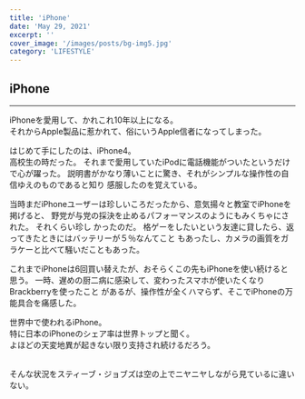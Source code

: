 ```yaml
---
title: 'iPhone'
date: 'May 29, 2021'
excerpt: ''
cover_image: '/images/posts/bg-img5.jpg'
category: 'LIFESTYLE'
---
```



## iPhone

---

iPhoneを愛用して、かれこれ10年以上になる。  
それからApple製品に惹かれて、俗にいうApple信者になってしまった。 

はじめて手にしたのは、iPhone4。  
高校生の時だった。
それまで愛用していたiPodに電話機能がついたというだけで心が躍った。
説明書がかなり薄いことに驚き、それがシンプルな操作性の自信ゆえのものであると知り
感服したのを覚えている。

当時まだiPhoneユーザーは珍しいころだったから、意気揚々と教室でiPhoneを掲げると、
野党が与党の採決を止めるパフォーマンスのようにもみくちゃにされた。  それくらい珍し
かったのだ。
格ゲーをしたいという友達に貸したら、返ってきたときにはバッテリーが５％なんてこと
もあったし、カメラの画質をガラケーと比べて騒いだこともあった。

これまでiPhoneは6回買い替えたが、おそらくこの先もiPhoneを使い続けると思う。
一時、遅めの厨二病に感染して、変わったスマホが使いたくなりBrackberryを使ったこと
があるが、操作性が全くハマらず、そこでiPhoneの万能具合を痛感した。<br>

世界中で使われるiPhone。  
特に日本のiPhoneのシェア率は世界トップと聞く。  
よほどの天変地異が起きない限り支持され続けるだろう。<br><br>  

そんな状況をスティーブ・ジョブズは空の上でニヤニヤしながら見ているに違いない。